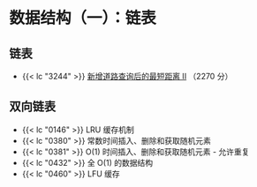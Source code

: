 # 数据结构（一）：链表


## 链表

- {{< lc "3244" >}} [新增道路查询后的最短距离 II](https://leetcode.cn/problems/shortest-distance-after-road-addition-queries-ii/) （2270 分）
## 双向链表

- {{< lc "0146" >}} LRU 缓存机制
- {{< lc "0380" >}} 常数时间插入、删除和获取随机元素
- {{< lc "0381" >}} O(1) 时间插入、删除和获取随机元素 - 允许重复
- {{< lc "0432" >}} 全 O(1) 的数据结构
- {{< lc "0460" >}} LFU 缓存


